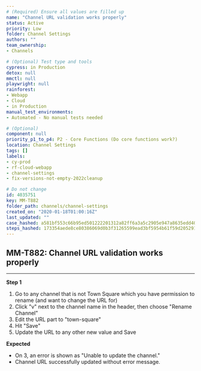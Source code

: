 ```yaml
---
# (Required) Ensure all values are filled up
name: "Channel URL validation works properly"
status: Active
priority: Low
folder: Channel Settings
authors: ""
team_ownership: 
- Channels

# (Optional) Test type and tools
cypress: in Production
detox: null
mmctl: null
playwright: null
rainforest: 
- Webapp
- Cloud
- in Production
manual_test_environments: 
- Automated - No manual tests needed

# (Optional)
component: null
priority_p1_to_p4: P2 - Core Functions (Do core functions work?)
location: Channel Settings
tags: []
labels: 
- cy-prod
- rf-cloud-webapp
- channel-settings
- fix-versions-not-empty-2022cleanup

# Do not change
id: 4035751
key: MM-T882
folder_path: channels/channel-settings
created_on: "2020-01-18T01:00:16Z"
last_updated: ""
case_hashed: a581bf553c66b95ed501222201312a82ff6a3a5c2905e947a8635edd4087eed3c365c64742b3738f47663af43a080a7b
steps_hashed: 173354aede8ce80386069d0b3f31265599ead3bf5954b61f59d2052917ec09352fb463ae12270e1a4f61ef9addf23cfc
---
```


## MM-T882: Channel URL validation works properly

---

**Step 1**

1. Go to any channel that is not Town Square which you have permission to rename (and want to change the URL for)
2. Click "v" next to the channel name in the header, then choose "Rename Channel"
3. Edit the URL part to "town-square"
4. Hit "Save"
5. Update the URL to any other new value and Save

**Expected**

- On 3, an error is shown as "Unable to update the channel."
- Channel URL successfully updated without error message.
